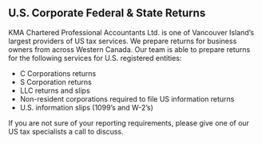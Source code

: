 ## U.S. Corporate Federal & State Returns

KMA Chartered Professional Accountants Ltd. is one of Vancouver Island’s largest providers of US tax services. We prepare returns for business owners from across Western Canada. Our team is able to prepare returns for the following services for U.S. registered entities:

- C Corporations returns
- S Corporation returns
- LLC returns and slips
- Non-resident corporations required to file US information returns
- U.S. information slips (1099’s and W-2’s)

If you are not sure of your reporting requirements, please give one of our US tax specialists a call to discuss.